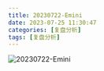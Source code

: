 ```yaml
---
title: 20230722-Emini
date: 2023-07-25 11:30:47
categories: [复盘分析]
tags: [复盘分析]
---
```



![20230722-Emini](static/img/2023-07-22-Emini.png)


